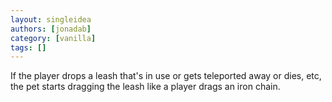 ```yaml
---
layout: singleidea
authors: [jonadab]
category: [vanilla]
tags: []
---
```

If the player drops a leash that's in use or gets teleported away or dies, etc, the pet starts dragging the leash like a player drags an iron chain.
